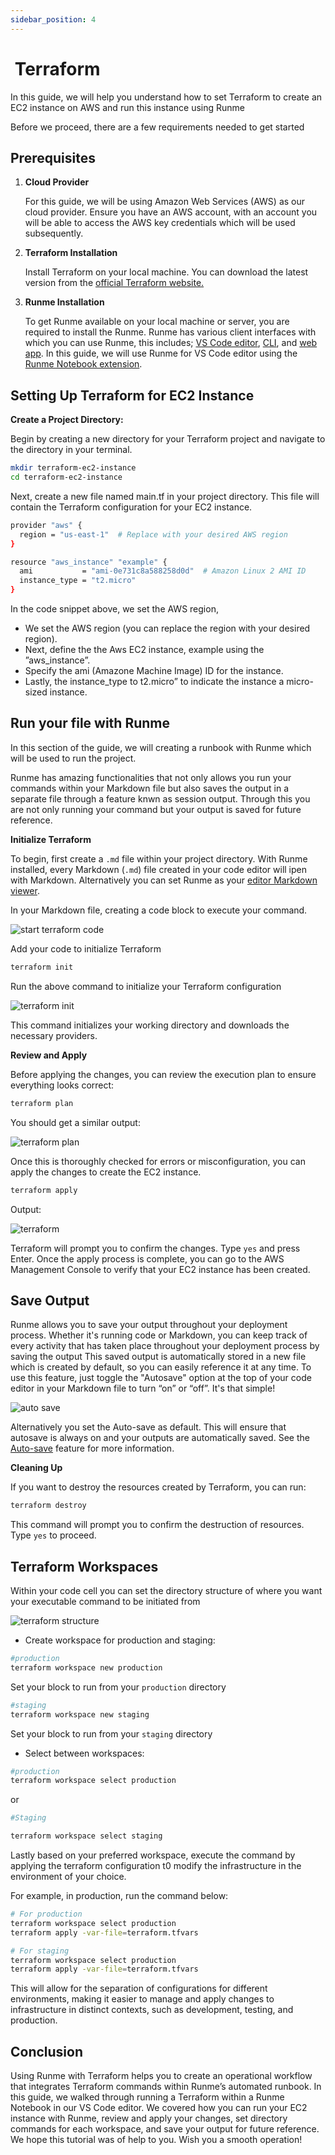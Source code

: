 ```yaml
---
sidebar_position: 4
---
```


#  Terraform

In this guide, we will help you understand how to set Terraform to create an EC2 instance on AWS and run this instance using Runme

Before we proceed, there are a few requirements needed to get started

## Prerequisites

1. **Cloud Provider**

   For this guide, we will be using Amazon Web Services (AWS) as our cloud provider. Ensure you have an AWS account, with an account you will be able to access the AWS key credentials which will be used subsequently.

2. **Terraform Installation**

   Install Terraform on your local machine. You can download the latest version from the [official Terraform website.](https://developer.hashicorp.com/terraform/tutorials/aws-get-started/install-cli)

3. **Runme Installation**

   To get Runme available on your local machine or server, you are required to install the Runme. Runme has various client interfaces with which you can use Runme, this includes; [VS Code editor](/installation/vscode), [CLI](/installation/cli.md), and [web app](/getting-started/web). In this guide, we will use Runme for VS Code editor using the [Runme Notebook extension](/getting-started/vscode).

## Setting Up Terraform for EC2 Instance

**Create a Project Directory:**

Begin by creating a new directory for your Terraform project and navigate to the directory in your terminal.

```sh {"id":"01HPPVN521NV378FM42N6FA9B8"}
mkdir terraform-ec2-instance
cd terraform-ec2-instance
```

Next, create a new file named main.tf in your project directory. This file will contain the Terraform configuration for your EC2 instance.

```sh {"id":"01HPPVN521WAPSS4TR5EX0JZM0"}
provider "aws" {
  region = "us-east-1"  # Replace with your desired AWS region
}

resource "aws_instance" "example" {
  ami           = "ami-0e731c8a588258d0d"  # Amazon Linux 2 AMI ID
  instance_type = "t2.micro"
}
```

In the code snippet above, we set the AWS region,

- We set the AWS region (you can replace the region with your desired region).
- Next, define the the Aws EC2 instance, example using the ”aws_instance”.
- Specify the ami (Amazone Machine Image) ID for the instance.
- Lastly, the instance_type to t2.micro” to indicate the instance a micro-sized instance.

## Run your file with Runme

In this section of the guide, we will creating a runbook with Runme which will be used to run the project.

Runme has amazing functionalities that not only allows you run your commands within your Markdown file but also saves the output in a separate file through a feature knwn as session output.
Through this you are not only running your command but your output is saved for future reference.

**Initialize Terraform**

To begin, first create a `.md` file within your project directory. With Runme installed, every Markdown (`.md`) file created in your code editor will ipen with Markdown. Alternatively you can set Runme as your [editor Markdown viewer](/installation/vscode#how-to-set-vs-code-as-your-default-markdown-viewer).

In your Markdown file, creating a code block to execute your command.

![start terraform code](/img/guide-page/runm-terraform-code.png)

Add your code to initialize Terraform

```sh {"id":"01HPPVN521G7D9D2TP25XQWKPQ"}
terraform init
```

Run the above command to initialize your Terraform configuration

![terraform init](/img/guide-page/terrraform-init.png)

This command initializes your working directory and downloads the necessary providers.

**Review and Apply**

Before applying the changes, you can review the execution plan to ensure everything looks correct:

```sh {"id":"01HPPVN5219N10HWNKZXN1Y84A"}
terraform plan
```

You should get a similar output:

![terraform plan](/img/guide-page/terraform-plan.png)

Once this is thoroughly checked for errors or misconfiguration, you can apply the changes to create the EC2 instance.

```sh {"id":"01HPPVN521WJGE2J9H910RNXNP"}
terraform apply
```

Output:

![terraform](/img/guide-page/terrraform-apply.png)

Terraform will prompt you to confirm the changes. Type `yes` and press Enter. Once the apply process is complete, you can go to the AWS Management Console to verify that your EC2 instance has been created.

## Save Output

Runme allows you to save your output throughout your deployment process. Whether it's running code or Markdown, you can keep track of every activity that has taken place throughout your deployment process by saving the output
This saved output is automatically stored in a new file which is created by default, so you can easily reference it at any time.
To use this feature, just toggle the "Autosave" option at the top of your code editor in your Markdown file to turn “on” or “off”. It's that simple!

![auto save](/img/guide-page/runme-autosave.png)

Alternatively you set the Auto-save as default. This will ensure that autosave is always on and your outputs are automatically saved. See the [Auto-save](/usage/auto-save.md) feature for more information.

**Cleaning Up**

If you want to destroy the resources created by Terraform, you can run:

```sh {"id":"01HPPVN521T99NSTVPRQAJHE36"}
terraform destroy
```

This command will prompt you to confirm the destruction of resources. Type `yes` to proceed.

## Terraform Workspaces

Within your code cell you can set the directory structure of where you want your executable command to be initiated from

![terraform structure](/img/terraform-structure.png)

- Create workspace for production and staging:

```sh {"id":"01HPPVN521ZCD3HX1SGCR7544X"}
#production
terraform workspace new production
```

Set your block to run from your `production` directory

```sh {"id":"01HPPVN5212VTQBJWMYWXX3NWE"}
#staging
terraform workspace new staging
```

Set your block to run from your `staging` directory

- Select between workspaces:

```sh {"id":"01HPPVN5219P79KAJ0ANQMRECT"}
#production
terraform workspace select production
```

or

```sh {"id":"01HPPVN52141RSC7WD2M6JZ323"}
#Staging

terraform workspace select staging
```

Lastly based on your preferred workspace, execute the command by applying the terraform configuration t0 modify the infrastructure in the environment of your choice.

For example, in production, run the command below:

```sh {"id":"01HPPVN521RJ1ZVZVVYGTYNNGJ"}
# For production
terraform workspace select production
terraform apply -var-file=terraform.tfvars
```

```sh {"id":"01HPPVN521FKVYQWW8Y3GME5JV"}
# For staging
terraform workspace select production
terraform apply -var-file=terraform.tfvars
```

This will allow for the separation of configurations for different environments, making it easier to manage and apply changes to infrastructure in distinct contexts, such as development, testing, and production.

## Conclusion

Using Runme with Terraform helps you to create an operational workflow that integrates Terraform commands within Runme’s automated runbook. In this guide, we walked through running a Terraform within a Runme Notebook in our VS Code editor. We covered how you can run your EC2 instance with Runme, review and apply your changes, set directory commands for each workspace, and save your output for future reference. We hope this tutorial was of help to you. Wish you a smooth operation!
